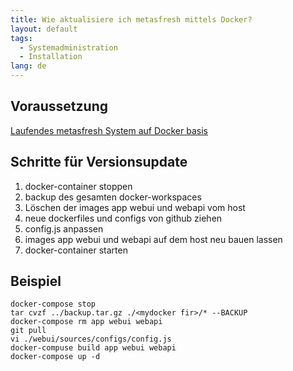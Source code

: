 ```yaml
---
title: Wie aktualisiere ich metasfresh mittels Docker?
layout: default
tags:
  - Systemadministration
  - Installation
lang: de
---
```


## Voraussetzung

[Laufendes metasfresh System auf Docker basis](Wie_installiere_ich_den_metasfresh_Stack_mit_Docker)

## Schritte für Versionsupdate

1. docker-container stoppen
1. backup des gesamten docker-workspaces
1. Löschen der images app webui und webapi vom host
1. neue dockerfiles und configs von github ziehen
1. config.js anpassen
1. images app webui und webapi auf dem host neu bauen lassen
1. docker-container starten


## Beispiel

```
docker-compose stop
tar cvzf ../backup.tar.gz ./<mydocker fir>/* --BACKUP
docker-compose rm app webui webapi 
git pull
vi ./webui/sources/configs/config.js
docker-compuse build app webui webapi
docker-compose up -d
```

